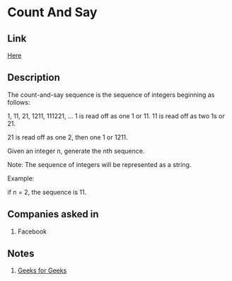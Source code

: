 # Count And Say

## Link

[Here](https://www.interviewbit.com/problems/count-and-say/)

## Description

The count-and-say sequence is the sequence of integers beginning as follows:

1, 11, 21, 1211, 111221, ...
1 is read off as one 1 or 11.
11 is read off as two 1s or 21.

21 is read off as one 2, then one 1 or 1211.

Given an integer n, generate the nth sequence.

Note: The sequence of integers will be represented as a string.

Example:

if n = 2,
the sequence is 11.

## Companies asked in

1. Facebook

## Notes

1. [Geeks for Geeks](http://www.geeksforgeeks.org/look-and-say-sequence/)